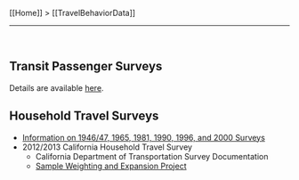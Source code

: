 [[Home]] > [[TravelBehaviorData]]

***
 
##  Transit Passenger Surveys
Details are available [here](http://bayareametro.github.io/onboard-surveys/).
 
## Household Travel Surveys

* [Information on 1946/47, 1965, 1981, 1990, 1996, and 2000 Surveys](http://mtc.ca.gov/maps_and_data/datamart/survey/)
* 2012/2013 California Household Travel Survey
  * California Department of Transportation Survey Documentation
  * [Sample Weighting and Expansion Project](HouseholdSurvey2012Weights)
 